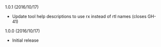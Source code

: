 
1.0.1 (2016/10/17)
* Update tool help descriptions to use rx instead of rtl names (closes GH-41)

1.0.0 (2016/10/17)
* Initial release
